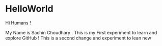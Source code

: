 # HelloWorld

Hi Humans ! 

My Name is Sachin Choudhary . This is my First experiment to learn and explore GitHub ! 
This is a second change and experiment to lean new 
